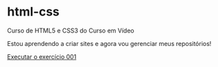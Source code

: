 # html-css
 Curso de HTML5 e CSS3 do Curso em Vídeo

 Estou aprendendo a criar sites e agora vou gerenciar meus repositórios!

 <a href="https://jvictor-js.github.io/html-css/exercicios/ex001/index.html">Executar o exercício 001</a>
